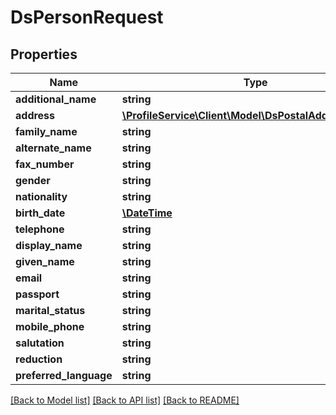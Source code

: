# DsPersonRequest

## Properties
Name | Type | Description | Notes
------------ | ------------- | ------------- | -------------
**additional_name** | **string** |  | [optional] 
**address** | [**\ProfileService\Client\Model\DsPostalAddressRequest**](DsPostalAddressRequest.md) |  | [optional] 
**family_name** | **string** |  | [optional] 
**alternate_name** | **string** |  | [optional] 
**fax_number** | **string** |  | [optional] 
**gender** | **string** |  | [optional] 
**nationality** | **string** |  | [optional] 
**birth_date** | [**\DateTime**](\DateTime.md) |  | [optional] 
**telephone** | **string** |  | [optional] 
**display_name** | **string** |  | [optional] 
**given_name** | **string** |  | [optional] 
**email** | **string** |  | [optional] 
**passport** | **string** |  | [optional] 
**marital_status** | **string** |  | [optional] 
**mobile_phone** | **string** |  | [optional] 
**salutation** | **string** |  | [optional] 
**reduction** | **string** |  | [optional] 
**preferred_language** | **string** |  | [optional] 

[[Back to Model list]](../../README.md#documentation-for-models) [[Back to API list]](../../README.md#documentation-for-api-endpoints) [[Back to README]](../../README.md)


